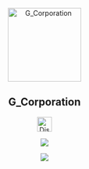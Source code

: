 <p align="center">
  <img width="150px" src="https://i.imgur.com/r9ldiQH.png" align="center" alt="G_Corporation" />
  <h2 align="center">G_Corporation</h2>
</p>

<p align="center">
  <a href="https://discord.gg/VpYP58ZjmD" target="blank"><img align="center" src="https://upload.wikimedia.org/wikipedia/fr/thumb/4/4f/Discord_Logo_sans_texte.svg/1818px-Discord_Logo_sans_texte.svg.png" alt="Discord" height="30" width="30"/></a>
</p>
                              
<p align="center">
  <img align="center" src="https://github-readme-stats.vercel.app/api/top-langs/?username=dhz542165&theme=onedark"/>
</p>

<p align="center">
  <a href="https://github.com/GarrysD?tab=repositories">
    <img  src="https://github-readme-stats.vercel.app/api?username=GarrysD&hide=issues&show_icons=true&theme=onedark" data-canonical-src="https://github-readme-stats.vercel.app/api?username=GarrysD&hide=issues&show_icons=true&theme=onedark">
  </a>
</p>
<!--
- [![paypal.me/KharmaGarrys](https://ionicabizau.github.io/badges/paypal.svg)](https://www.paypal.me/KharmaGarrys)
-->
